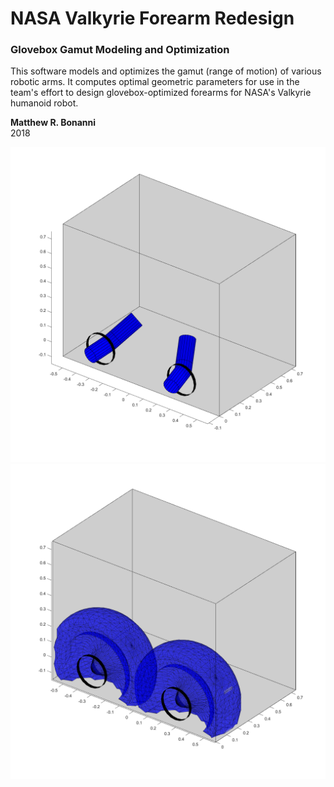 # NASA Valkyrie Forearm Redesign
### Glovebox Gamut Modeling and Optimization

This software models and optimizes the gamut (range of motion) of various robotic arms.
It computes optimal geometric parameters for use in the team's effort to design glovebox-optimized forearms for NASA's Valkyrie humanoid robot.

__Matthew R. Bonanni__  
2018

![Visualization of RPR Robotic Forearm in Glovebox](resources/rpr.png)
![Mobility Visualization of RPY Robotic Forearm](resources/gamut.png)
